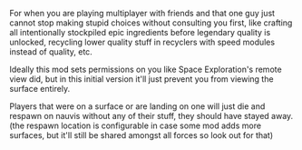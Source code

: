 For when you are playing multiplayer with friends and that one guy just cannot stop making stupid choices without consulting you first, like crafting all intentionally stockpiled epic ingredients before legendary quality is unlocked, recycling lower quality stuff in recyclers with speed modules instead of quality, etc.

Ideally this mod sets permissions on you like Space Exploration's remote view did, but in this initial version it'll just prevent you from viewing the surface entirely.

Players that were on a surface or are landing on one will just die and respawn on nauvis without any of their stuff, they should have stayed away.
(the respawn location is configurable in case some mod adds more surfaces, but it'll still be shared amongst all forces so look out for that)
